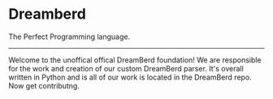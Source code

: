 # Dreamberd
The Perfect Programming language.
<hr>


Welcome to the unoffical offical DreamBerd foundation! We are responsible
for the work and creation of our custom DreamBerd parser. It's overall
written in Python and is all of our work is located in the DreamBerd
repo. Now get contributng.
